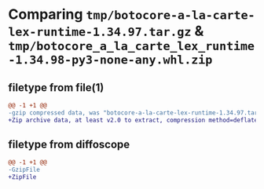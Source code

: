 # Comparing `tmp/botocore-a-la-carte-lex-runtime-1.34.97.tar.gz` & `tmp/botocore_a_la_carte_lex_runtime-1.34.98-py3-none-any.whl.zip`

## filetype from file(1)

```diff
@@ -1 +1 @@
-gzip compressed data, was "botocore-a-la-carte-lex-runtime-1.34.97.tar", last modified: Fri May  3 01:04:49 2024, max compression
+Zip archive data, at least v2.0 to extract, compression method=deflate
```

## filetype from diffoscope

```diff
@@ -1 +1 @@
-GzipFile
+ZipFile
```

